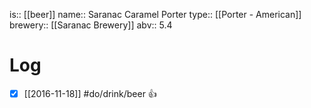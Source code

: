 is:: [[beer]]
name:: Saranac Caramel Porter
type:: [[Porter - American]]
brewery:: [[Saranac Brewery]]
abv:: 5.4

# Log
- [x] [[2016-11-18]] #do/drink/beer 👍
